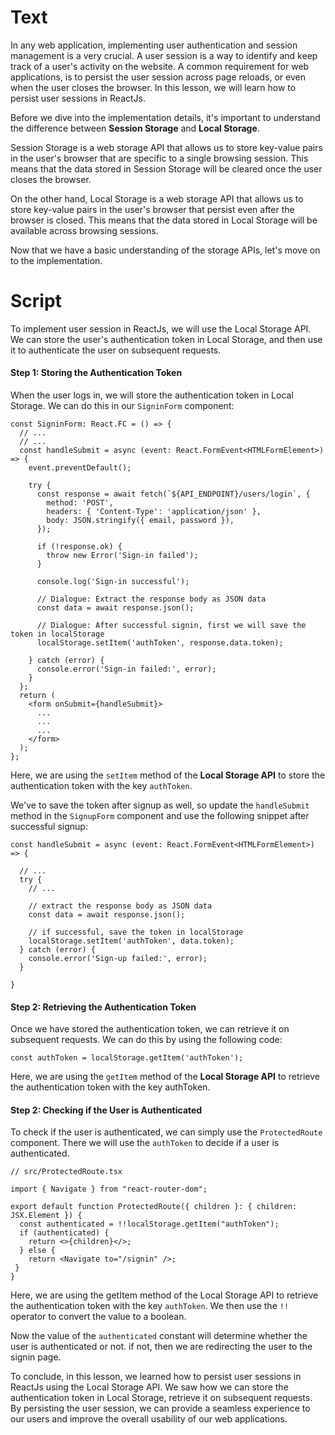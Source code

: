 # Text
In any web application, implementing user authentication and session management is a very crucial. 
A user session is a way to identify and keep track of a user's activity on the website. A common requirement for web applications, is to persist the user session across page reloads, or even when the user closes the browser. In this lesson, we will learn how to persist user sessions in ReactJs.

Before we dive into the implementation details, it's important to understand the difference between **Session Storage** and **Local Storage**.

Session Storage is a web storage API that allows us to store key-value pairs in the user's browser that are specific to a single browsing session. This means that the data stored in Session Storage will be cleared once the user closes the browser.

On the other hand, Local Storage is a web storage API that allows us to store key-value pairs in the user's browser that persist even after the browser is closed. This means that the data stored in Local Storage will be available across browsing sessions.

Now that we have a basic understanding of the storage APIs, let's move on to the implementation.

# Script
To implement user session in ReactJs, we will use the Local Storage API. We can store the user's authentication token in Local Storage, and then use it to authenticate the user on subsequent requests.

#### Step 1: Storing the Authentication Token
When the user logs in, we will store the authentication token in Local Storage. We can do this in our `SigninForm` component:
```tsx
const SigninForm: React.FC = () => {
  // ...
  // ...
  const handleSubmit = async (event: React.FormEvent<HTMLFormElement>) => {
    event.preventDefault();

    try {
      const response = await fetch(`${API_ENDPOINT}/users/login`, {
        method: 'POST',
        headers: { 'Content-Type': 'application/json' },
        body: JSON.stringify({ email, password }),
      });

      if (!response.ok) {
        throw new Error('Sign-in failed');
      }

      console.log('Sign-in successful');
      
      // Dialogue: Extract the response body as JSON data
      const data = await response.json();

      // Dialogue: After successful signin, first we will save the token in localStorage
      localStorage.setItem('authToken', response.data.token);

    } catch (error) {
      console.error('Sign-in failed:', error);
    }
  };
  return (
    <form onSubmit={handleSubmit}>
      ...
      ...
      ...
    </form>
  );
};  
```
Here, we are using the `setItem` method of the **Local Storage API** to store the authentication token with the key `authToken`.

We've to save the token after signup as well, so update the `handleSubmit` method in the `SignupForm` component and use the following snippet after successful signup:
```tsx
const handleSubmit = async (event: React.FormEvent<HTMLFormElement>) => {

  // ...
  try {
    // ...

    // extract the response body as JSON data
    const data = await response.json();

    // if successful, save the token in localStorage
    localStorage.setItem('authToken', data.token);
  } catch (error) {
    console.error('Sign-up failed:', error);
  }
  
}
```

#### Step 2: Retrieving the Authentication Token
Once we have stored the authentication token, we can retrieve it on subsequent requests. We can do this by using the following code:
```tsx
const authToken = localStorage.getItem('authToken');
```
Here, we are using the `getItem` method of the **Local Storage API** to retrieve the authentication token with the key authToken.

#### Step 2: Checking if the User is Authenticated
To check if the user is authenticated, we can simply use the `ProtectedRoute` component. There we will use the `authToken` to decide if a user is authenticated.

```tsx
// src/ProtectedRoute.tsx

import { Navigate } from "react-router-dom";

export default function ProtectedRoute({ children }: { children: JSX.Element }) {
  const authenticated = !!localStorage.getItem("authToken");
  if (authenticated) {
    return <>{children}</>;
  } else {
    return <Navigate to="/signin" />;
 }
}
```
Here, we are using the getItem method of the Local Storage API to retrieve the authentication token with the key `authToken`. We then use the `!!` operator to convert the value to a boolean.

Now the value of the `authenticated` constant will determine whether the user is authenticated or not. if not, then we are redirecting the user to the signin page.

To conclude, in this lesson, we learned how to persist user sessions in ReactJs using the Local Storage API. We saw how we can store the authentication token in Local Storage, retrieve it on subsequent requests. By persisting the user session, we can provide a seamless experience to our users and improve the overall usability of our web applications.

<!-- #### Step 3: Checking if the User is Authenticated
To check if the user is authenticated, we can simply check if the authentication token is present in Local Storage. We will do that in the `src/useAuth.js` file, here we will use `useEffect` hook to set the value of `isAuthenticated` in `AuthContext`.

```tsx
export function AuthProvider({ children }: { children: React.ReactNode }) {
  const [isAuthenticated, setIsAuthenticated] = useState(false);
  const signin = () => setIsAuthenticated(true);
  const signout = () => setIsAuthenticated(false);
  const authContextValue = {
    isAuthenticated,
    signin,
    signout,
  };
  
  useEffect(() => {
    const isAuth = !!localStorage.getItem('authToken');
    setIsAuthenticated(isAuth)
  }, [])
  
  return (
    <AuthContext.Provider value={authContextValue}>
      {children}
    </AuthContext.Provider>
  );
}
```

Here, we are using the getItem method of the Local Storage API to retrieve the authentication token with the key `authToken`. We then use the `!!` operator to convert the value to a boolean.

Now the value of the `isAuth` constant will determine whether the user is authenticated or not. Then we can use `isAuthenticated` constant with React router to determine where to redirect our users. -->



